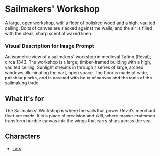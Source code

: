 # Sailmakers' Workshop

A large, open workshop, with a floor of polished wood and a high, vaulted ceiling. Bolts of canvas are stacked against the walls, and the air is filled with the clean, sharp scent of waxed linen.

### Visual Description for Image Prompt

An isometric view of a sailmakers' workshop in medieval Tallinn (Reval), circa 1343. The workshop is a large, timber-framed building with a high, vaulted ceiling. Sunlight streams in through a series of large, arched windows, illuminating the vast, open space. The floor is made of wide, polished planks, and is covered with bolts of canvas and the tools of the sailmaking trade.

## What it's for

The Sailmakers' Workshop is where the sails that power Reval's merchant fleet are made. It is a place of precision and skill, where master craftsmen transform humble canvas into the wings that carry ships across the sea.

## Characters

- [Lars](../../characters/workers_quarter/lars/lars.md)
